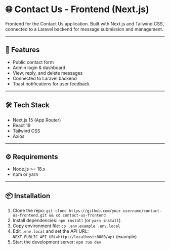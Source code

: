 # 🌐 Contact Us - Frontend (Next.js)

Frontend for the Contact Us application. Built with Next.js and Tailwind CSS, connected to a Laravel backend for message submission and management.

---

## 🚀 Features

- Public contact form
- Admin login & dashboard
- View, reply, and delete messages
- Connected to Laravel backend
- Toast notifications for user feedback

---

## 🛠️ Tech Stack

- Next.js 15 (App Router)
- React 19
- Tailwind CSS
- Axios

---

## ⚙️ Requirements

- Node.js >= 18.x
- npm or yarn

---

## 📦 Installation

1. Clone the repo: `git clone https://github.com/your-username/contact-us-frontend.git && cd contact-us-frontend`
2. Install dependencies: `npm install` (or `yarn install`)
3. Copy environment file: `cp .env.example .env.local`
4. Edit `.env.local` and set the API URL: `NEXT_PUBLIC_API_URL=http://localhost:8000/api` (example)
5. Start the development server: `npm run dev`







